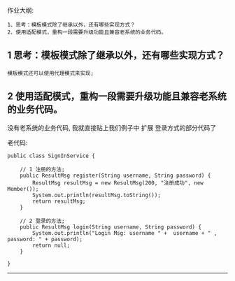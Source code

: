 作业大纲:

```
1、思考：模板模式除了继承以外，还有哪些实现方式？
2、使用适配模式，重构一段需要升级功能且兼容老系统的业务代码。
```

## 1 思考：模板模式除了继承以外，还有哪些实现方式？

```
模板模式还可以使用代理模式来实现;
```

## 2 使用适配模式，重构一段需要升级功能且兼容老系统的业务代码。

没有老系统的业务代码, 我就直接贴上我们例子中 扩展 登录方式的部分代码了



老代码:

```
public class SignInService {

    // 1 注册的方法;
    public ResultMsg register(String username, String password) {
        ResultMsg resultMsg = new ResultMsg(200, "注册成功", new Member());
        System.out.println(resultMsg.toString());
        return resultMsg;
    }

    // 2 登录的方法;
    public ResultMsg login(String username, String password) {
        System.out.println("Login Msg: username " +  username + " , password: " + password);
        return null;
    }

}
```

---



